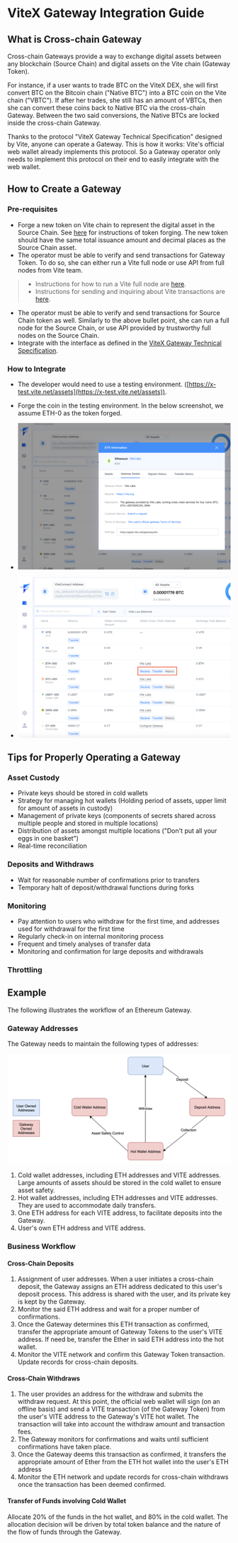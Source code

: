 # ViteX Gateway Integration Guide

## What is Cross-chain Gateway

Cross-chain Gateways provide a way to exchange digital assets between any blockchain (Source Chain) and digital assets on the Vite chain (Gateway Token).

For instance, if a user wants to trade BTC on the ViteX DEX, she will first convert BTC on the Bitcoin chain ("Native BTC") into a BTC coin on the Vite chain ("VBTC"). If after her trades, she still has an amount of VBTCs, then she can convert these coins back to Native BTC via the cross-chain Gateway. Between the two said conversions, the Native BTCs are locked inside the cross-chain Gateway.

Thanks to the protocol "ViteX Gateway Technical Specification" designed by Vite, anyone can operate a Gateway. This is how it works: Vite's official web wallet already implements this protocol. So a Gateway operator only needs to implement this protocol on their end to easily integrate with the web wallet.

## How to Create a Gateway
### Pre-requisites

* Forge a new token on Vite chain to represent the digital asset in the Source Chain. See [here](./../../tutorial/rule/mintage.html) for instructions of token forging. The new token should have the same total issuance amount and decimal places as the Source Chain asset.
* The operator must be able to verify and send transactions for Gateway Token. To do so, she can either run a Vite full node or use API from full nodes from Vite team. 
> * Instructions for how to run a Vite full node are [here](./../../tutorial/node/install.html). 
> * Instructions for sending and inquiring about Vite transactions are [here](./../../api/rpc/).
* The operator must be able to verify and send transactions for Source Chain token as well. Similarly to the above bullet point, she can run a full node for the Source Chain, or use API provided by trustworthy full nodes on the Source Chain.
* Integrate with the interface as defined in the [ViteX Gateway Technical Specification](../api/gate.md).

### How to Integrate

* The developer would need to use a testing environment. ([https://x-test.vite.net/assets](https://x-test.vite.net/assets)).
* Forge the coin in the testing environment. In the below screenshot, we assume ETH-0 as the token forged.

* ![](./crosschain-seturl.png)
* ![](./crosschain-debug.png)

## Tips for Properly Operating a Gateway
### Asset Custody

* Private keys should be stored in cold wallets
* Strategy for managing hot wallets (Holding period of assets, upper limit for amount of assets in custody)
* Management of private keys (components of secrets shared across multiple people and stored in multiple locations)
* Distribution of assets amongst multiple locations ("Don't put all your eggs in one basket")
* Real-time reconciliation

### Deposits and Withdraws

* Wait for reasonable number of confirmations prior to transfers
* Temporary halt of deposit/withdrawal functions during forks

### Monitoring

* Pay attention to users who withdraw for the first time, and addresses used for withdrawal for the first time
* Regularly check-in on internal monitoring process
* Frequent and timely analyses of transfer data
* Monitoring and confirmation for large deposits and withdrawals

### Throttling

## Example

The following illustrates the workflow of an Ethereum Gateway.

### Gateway Addresses

The Gateway needs to maintain the following types of addresses:

![](./crosschain-wallet.png)

1. Cold wallet addresses, including ETH addresses and VITE addresses. Large amounts of assets should be stored in the cold wallet to ensure asset safety.
2. Hot wallet addresses, including ETH addresses and VITE addresses. They are used to accommodate daily transfers.
3. One ETH address for each VITE address, to facilitate deposits into the Gateway.
4. User's own ETH address and VITE address.

### Business Workflow
#### Cross-Chain Deposits

1. Assignment of user addresses. When a user initiates a cross-chain deposit, the Gateway assigns an ETH address dedicated to this user's deposit process. This address is shared with the user, and its private key is kept by the Gateway.
2. Monitor the said ETH address and wait for a proper number of confirmations.
3. Once the Gateway determines this ETH transaction as confirmed, transfer the appropriate amount of Gateway Tokens to the user's VITE address. If need be, transfer the Ether in said ETH address into the hot wallet.
4. Monitor the VITE network and confirm this Gateway Token transaction. Update records for cross-chain deposits.

#### Cross-Chain Withdraws

1. The user provides an address for the withdraw and submits the withdraw request. At this point, the official web wallet will sign (on an offline basis) and send a VITE transaction (of the Gateway Token) from the user's VITE address to the Gateway's VITE hot wallet. The transaction will take into account the withdraw amount and transaction fees.
2. The Gateway monitors for confirmations and waits until sufficient confirmations have taken place.
3. Once the Gateway deems this transaction as confirmed, it transfers the appropriate amount of Ether from the ETH hot wallet into the user's ETH address
4. Monitor the ETH network and update records for cross-chain withdraws once the transaction has been deemed confirmed.

#### Transfer of Funds involving Cold Wallet

Allocate 20% of the funds in the hot wallet, and 80% in the cold wallet. The allocation decision will be driven by total token balance and the nature of the flow of funds through the Gateway.





